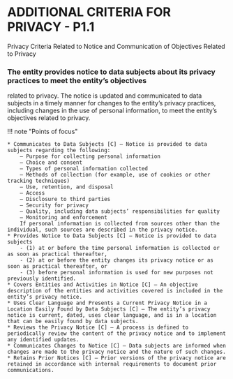 # ADDITIONAL CRITERIA FOR PRIVACY  - P1.1

Privacy Criteria Related to Notice and Communication of Objectives Related to Privacy 

### The entity provides notice to data subjects about its privacy practices to meet the entity’s objectives 
related to privacy. The notice is updated and communicated to data subjects in a timely manner for 
changes to the entity’s privacy practices, including changes in the use of personal information, to 
meet the entity’s objectives related to privacy.


!!! note "Points of focus"

    * Communicates to Data Subjects [C] — Notice is provided to data subjects regarding the following: 
        — Purpose for collecting personal information
        — Choice and consent
        — Types of personal information collected
        — Methods of collection (for example, use of cookies or other tracking techniques)
        — Use, retention, and disposal
        — Access
        — Disclosure to third parties
        — Security for privacy
        — Quality, including data subjects’ responsibilities for quality
        — Monitoring and enforcement
        If personal information is collected from sources other than the individual, such sources are described in the privacy notice. 
    * Provides Notice to Data Subjects [C] — Notice is provided to data subjects 
        - (1) at or before the time personal information is collected or as soon as practical thereafter, 
        - (2) at or before the entity changes its privacy notice or as soon as practical thereafter, or 
        - (3) before personal information is used for new purposes not previously identified.
    * Covers Entities and Activities in Notice [C] — An objective description of the entities and activities covered is included in the entity’s privacy notice.
    * Uses Clear Language and Presents a Current Privacy Notice in a Location Easily Found by Data Subjects [C] — The entity’s privacy notice is current, dated, uses clear language, and is in a location that can be easily found by data subjects.
    * Reviews the Privacy Notice [C] — A process is defined to periodically review the content of the privacy notice and to implement any identified updates. 
    * Communicates Changes to Notice [C] — Data subjects are informed when changes are made to the privacy notice and the nature of such changes. 
    * Retains Prior Notices [C] — Prior versions of the privacy notice are retained in accordance with internal requirements to document prior communications. 
